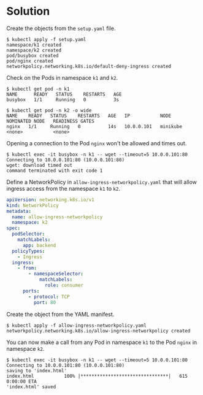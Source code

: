 # Solution

Create the objects from the `setup.yaml` file.

```
$ kubectl apply -f setup.yaml
namespace/k1 created
namespace/k2 created
pod/busybox created
pod/nginx created
networkpolicy.networking.k8s.io/default-deny-ingress created
```

Check on the Pods in namespace `k1` and `k2`.

```
$ kubectl get pod -n k1
NAME      READY   STATUS    RESTARTS   AGE
busybox   1/1     Running   0          3s

$ kubectl get pod -n k2 -o wide
NAME    READY   STATUS    RESTARTS   AGE   IP           NODE       NOMINATED NODE   READINESS GATES
nginx   1/1     Running   0          14s   10.0.0.101   minikube   <none>           <none>
```

Opening a connection to the Pod `nginx` won't be allowed and times out.

```
$ kubectl exec -it busybox -n k1 -- wget --timeout=5 10.0.0.101:80
Connecting to 10.0.0.101:80 (10.0.0.101:80)
wget: download timed out
command terminated with exit code 1
```

Define a NetworkPolicy in `allow-ingress-networkpolicy.yaml` that will allow ingress access from the namespace `k1` to `k2`.

```yaml
apiVersion: networking.k8s.io/v1
kind: NetworkPolicy
metadata:
  name: allow-ingress-networkpolicy
  namespace: k2
spec:
  podSelector:
    matchLabels:
      app: backend
  policyTypes:
    - Ingress
  ingress:
    - from:
        - namespaceSelector:
            matchLabels:
              role: consumer
      ports:
        - protocol: TCP
          port: 80
```

Create the object from the YAML manifest.

```
$ kubectl apply -f allow-ingress-networkpolicy.yaml
networkpolicy.networking.k8s.io/allow-ingress-networkpolicy created
```

You can now make a call from any Pod in namespace `k1` to the Pod `nginx` in namespace `k2`.

```
$ kubectl exec -it busybox -n k1 -- wget --timeout=5 10.0.0.101:80
Connecting to 10.0.0.101:80 (10.0.0.101:80)
saving to 'index.html'
index.html           100% |********************************|   615  0:00:00 ETA
'index.html' saved
```
